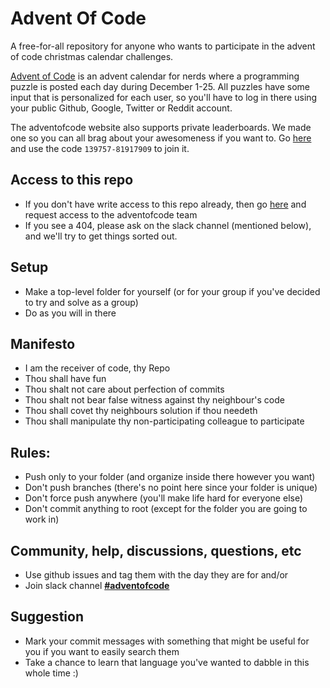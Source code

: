 # Advent Of Code

A free-for-all repository for anyone who wants to participate in the advent of code christmas
calendar challenges.

[Advent of Code](https://adventofcode.com) is an advent calendar for nerds where a programming
puzzle is posted each day during December 1-25. All puzzles have some input that is
personalized for each user, so you'll have to log in there using your public Github, Google,
Twitter or Reddit account.

The adventofcode website also supports private leaderboards. We made one so you can all brag
about your awesomeness if you want to. Go
[here](http://adventofcode.com/2020/leaderboard/private) and use the code `139757-81917909` to
join it.

## Access to this repo

- If you don't have write access to this repo already, then go
  [here](https://github.com/orgs/kolonialno/teams/adventofcodeteam) and request access to the
  adventofcode team
- If you see a 404, please ask on the slack channel (mentioned below), and we'll try to get
  things sorted out.

## Setup

- Make a top-level folder for yourself (or for your group if you've decided to try and solve as
  a group)
- Do as you will in there

## Manifesto

- I am the receiver of code, thy Repo
- Thou shall have fun
- Thou shalt not care about perfection of commits
- Thou shalt not bear false witness against thy neighbour's code
- Thou shall covet thy neighbours solution if thou needeth
- Thou shall manipulate thy non-participating colleague to participate

## Rules:

- Push only to your folder (and organize inside there however you want)
- Don't push branches (there's no point here since your folder is unique)
- Don't force push anywhere (you'll make life hard for everyone else)
- Don't commit anything to root (except for the folder you are going to work in)

## Community, help, discussions, questions, etc

- Use github issues and tag them with the day they are for and/or
- Join slack channel [**#adventofcode**](https://kolonialno.slack.com/archives/C01GGT5M6MN)

## Suggestion

- Mark your commit messages with something that might be useful for you if you want to easily
  search them
- Take a chance to learn that language you've wanted to dabble in this whole time :)
